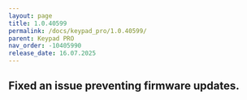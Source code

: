 ```yaml
---
layout: page
title: 1.0.40599
permalink: /docs/keypad_pro/1.0.40599/
parent: Keypad PRO
nav_order: -10405990
release_date: 16.07.2025
---
```


## Fixed an issue preventing firmware updates.
